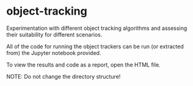 # object-tracking
Experimentation with different object tracking algorithms and assessing their suitability for different scenarios.

All of the code for running the object trackers can be run (or extracted from) the Jupyter notebook provided.

To view the results and code as a report, open the HTML file. 

NOTE: Do not change the directory structure!